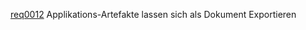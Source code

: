 [req0012](https://github.com/DomainDrivenArchitecture/ddaRequirement/blob/master/de/requirements/req0012.md)  Applikations-Artefakte lassen sich als Dokument Exportieren